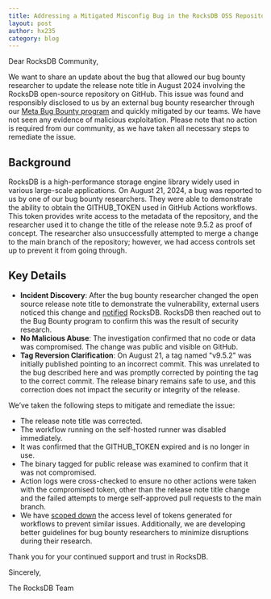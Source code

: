 ```yaml
---
title: Addressing a Mitigated Misconfig Bug in the RocksDB OSS Repository
layout: post
author: hx235
category: blog
---
```


Dear RocksDB Community,

We want to share an update about the bug that allowed our bug bounty researcher to update the release note title in August 2024 involving the RocksDB open-source repository on GitHub. This issue was found and responsibly disclosed to us by an external bug bounty researcher through our [Meta Bug Bounty program](https://www.facebook.com/whitehat) and quickly mitigated by our teams. We have not seen any evidence of malicious exploitation. Please note that no action is required from our community, as we have taken all necessary steps to remediate the issue.

## Background

RocksDB is a high-performance storage engine library widely used in various large-scale applications. On August 21, 2024, a bug was reported to us by one of our  bug bounty researchers. They were able to demonstrate the ability to obtain the GITHUB_TOKEN used in GitHub Actions workflows. This token provides write access to the metadata of the repository, and the researcher used it to change the title of the release note 9.5.2 as proof of concept. The researcher also unsuccessfully attempted to merge a change to the main branch of the repository; however, we had access controls set up to prevent it from going through.

## Key Details

- **Incident Discovery**: After the bug bounty researcher changed the open source release note title to demonstrate the vulnerability, external users noticed this change and [notified](https://github.com/facebook/rocksdb/issues/12962) RocksDB. RocksDB then reached out to the Bug Bounty program to confirm this was the result of security research.
- **No Malicious Abuse**: The investigation confirmed that no code or data was compromised. The change was public and visible on GitHub.
- **Tag Reversion Clarification**: On August 21, a tag named "v9.5.2" was initially published pointing to an incorrect commit. This was unrelated to the bug described here and was promptly corrected by pointing the tag to the correct commit. The release binary remains safe to use, and this correction does not impact the security or integrity of the release.

We’ve taken the following steps to mitigate and remediate the issue:
- The release note title was corrected.
- The workflow running on the self-hosted runner was disabled immediately.
- It was confirmed that the GITHUB_TOKEN expired and is no longer in use.
- The binary tagged for public release was examined to confirm that it was not compromised.
- Action logs were cross-checked to ensure no other actions were taken with the compromised token, other than the release note title change and the failed attempts to merge self-approved pull requests to the main branch.
- We have [scoped down](https://github.com/facebook/rocksdb/pull/12973) the access level of tokens generated for workflows to prevent similar issues. Additionally, we are developing better guidelines for bug bounty researchers to minimize disruptions during their research.


Thank you for your continued support and trust in RocksDB.


Sincerely,

The RocksDB Team
